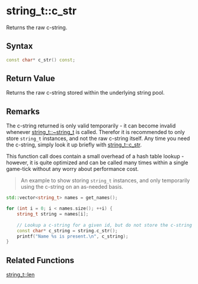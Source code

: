 
# string_t::c_str

Returns the raw c-string.

## Syntax

```cpp
const char* c_str() const;
```

## Return Value

Returns the raw c-string stored within the underlying string pool.

## Remarks

The c-string returned is only valid temporarily - it can become invalid whenever [string_t::~string_t](https://github.com/RandyGaul/cute_framework/blob/master/doc/string/string/~string_t.md) is called. Therefor it is recommended to only store `string_t` instances, and not the raw c-string itself. Any time you need the c-string, simply look it up briefly with [string_t::c_str](https://github.com/RandyGaul/cute_framework/blob/master/doc/string/strpool/c_str.md).

This function call does contain a small overhead of a hash table lookup - however, it is quite optimized and can be called many times within a single game-tick without any worry about performance cost.

> An example to show storing `string_t` instances, and only temporarily using the c-string on an as-needed basis.

```cpp
std::vector<string_t> names = get_names();

for (int i = 0; i < names.size(); ++i) {
	string_t string = names[i];
	
	// Lookup a c-string for a given id, but do not store the c-string anywhere.
	const char* c_string = string.c_str();
	printf("Name %s is present.\n", c_string);
}
```

## Related Functions

[string_t::len](https://github.com/RandyGaul/cute_framework/blob/master/doc/string/strpool/len.md)  

